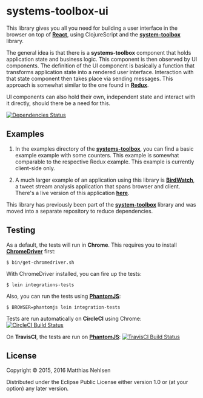 # systems-toolbox-ui

This library gives you all you need for building a user interface in the browser on top of **[React](https://facebook.github.io/react/)**, using ClojureScript and the **[system-toolbox](https://github.com/matthiasn/systems-toolbox)** library.

The general idea is that there is a **systems-toolbox** component that holds
application state and business logic. This component is then observed by UI components.
The definition of the UI component is basically a function that transforms application state
into a rendered user interface. Interaction with that state component then takes place via 
sending messages. This approach is somewhat similar to the one found in **[Redux](https://github.com/reactjs/redux)**.

UI components can also hold their own, independent state and interact with it directly, 
should there be a need for this.

[![Dependencies Status](https://jarkeeper.com/matthiasn/systems-toolbox-ui/status.svg)](https://jarkeeper.com/matthiasn/systems-toolbox-ui)

## Examples

1) In the examples directory of the **[systems-toolbox](https://github.com/matthiasn/systems-toolbox/tree/master/examples)**, you can find a basic example example with some counters. This example is somewhat comparable to the respective Redux example. This example is currently client-side only.

2) A much larger example of an application using this library is **[BirdWatch](https://github.com/matthiasn/Birdwatch)**, a tweet stream analysis application that spans browser and client. There's a live version of this application **[here](https://birdwatch.matthiasnehlsen.com)**.

This library has previously been part of the **[system-toolbox](https://github.com/matthiasn/systems-toolbox)** library and was moved into a separate repository to reduce dependencies.

## Testing

As a default, the tests will run in **Chrome**. This requires you to install **[ChromeDriver](https://sites.google.com/a/chromium.org/chromedriver/)** first:
 
    $ bin/get-chromedriver.sh

With ChromeDriver installed, you can fire up the tests:

    $ lein integrations-tests


Also, you can run the tests using **[PhantomJS](http://phantomjs.org/)**:

    $ BROWSER=phantomjs lein integration-tests


Tests are run automatically on **CircleCI** using Chrome: [![CircleCI Build Status](https://circleci.com/gh/matthiasn/systems-toolbox-ui.svg?&style=shield)](https://circleci.com/gh/matthiasn/systems-toolbox-ui)

On **TravisCI**, the tests are run on **[PhantomJS](http://phantomjs.org/)**: [![TravisCI Build Status](https://travis-ci.org/matthiasn/systems-toolbox-ui.svg?branch=master)](https://travis-ci.org/matthiasn/systems-toolbox-ui)


## License

Copyright © 2015, 2016 Matthias Nehlsen

Distributed under the Eclipse Public License either version 1.0 or (at your option) any later version.
